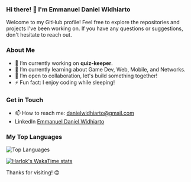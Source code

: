 ### Hi there! 👋 I'm Emmanuel Daniel Widhiarto

Welcome to my GitHub profile! Feel free to explore the repositories and projects I've been working on. If you have any questions or suggestions, don't hesitate to reach out.

### About Me

- 🔭 I’m currently working on **quiz-keeper**.
- 🌱 I’m currently learning about Game Dev, Web, Mobile, and Networks.
- 👯 I’m open to collaboration, let's build something together!
- ⚡ Fun fact: I enjoy coding while sleeping!

### Get in Touch

- 📫 How to reach me: danielwidhiarto@gmail.com
- LinkedIn [Emmanuel Daniel Widhiarto](https://www.linkedin.com/in/danielwidhiarto/)

### My Top Languages

![Top Languages](https://github-readme-stats.vercel.app/api/top-langs/?username=danielwidhiarto&langs_count=6&layout=compact)

[![Harlok's WakaTime stats](https://github-readme-stats.vercel.app/api/wakatime?username=danielwidhiarto)](https://github.com/anuraghazra/github-readme-stats)


Thanks for visiting! 😊
